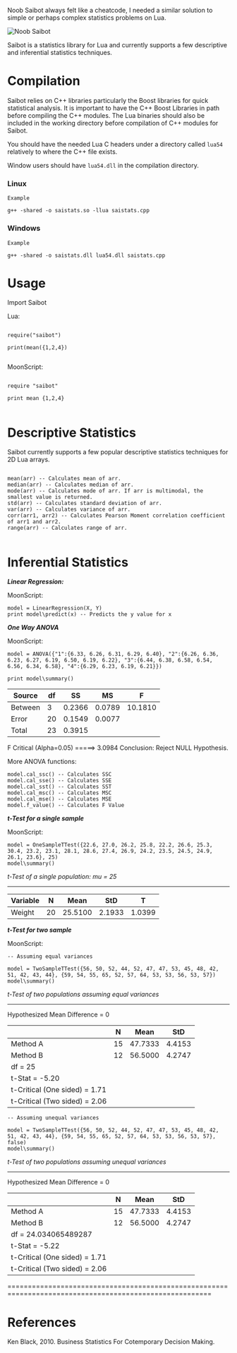 Noob Saibot always felt like a cheatcode, I needed a similar solution to simple or perhaps complex statistics problems on Lua. 

![Noob Saibot](https://c.tenor.com/ckUZEMepZw4AAAAC/mortal-kombat-noob-saibot.gif)

Saibot is a statistics library for Lua and currently supports a few descriptive and inferential statistics techniques.


# Compilation

Saibot relies on C++ libraries particularly the Boost libraries for quick statistical analysis. It is important to have the C++ Boost Libraries in path before compiling the C++ modules. The Lua binaries should also be included in the working directory before compilation of C++ modules for Saibot.

You should have the needed Lua C headers under a directory called `lua54` relatively to where the C++ file exists. 

Window users should have `lua54.dll` in the compilation directory.

### Linux

```
Example 

g++ -shared -o saistats.so -llua saistats.cpp

```

### Windows

```
Example

g++ -shared -o saistats.dll lua54.dll saistats.cpp

```


# Usage

Import Saibot

Lua:

```

require("saibot")

print(mean({1,2,4})


```

MoonScript:

```

require "saibot"

print mean {1,2,4}


```


# Descriptive Statistics

Saibot currently supports a few popular descriptive statistics techniques for 2D Lua arrays.  

```

mean(arr) -- Calculates mean of arr.
median(arr) -- Calculates median of arr.
mode(arr) -- Calculates mode of arr. If arr is multimodal, the smallest value is returned.
std(arr) -- Calculates standard deviation of arr.
var(arr) -- Calculates variance of arr.
corr(arr1, arr2) -- Calculates Pearson Moment correlation coefficient of arr1 and arr2.
range(arr) -- Calculates range of arr.


```
 

# Inferential Statistics


***Linear Regression:***

MoonScript:

```
model = LinearRegression(X, Y)
print model\predict(x) -- Predicts the y value for x

```


***One Way ANOVA***

MoonScript:

```
model = ANOVA({"1":{6.33, 6.26, 6.31, 6.29, 6.40}, "2":{6.26, 6.36, 6.23, 6.27, 6.19, 6.50, 6.19, 6.22}, "3":{6.44, 6.38, 6.58, 6.54, 6.56, 6.34, 6.58}, "4":{6.29, 6.23, 6.19, 6.21}})
  
print model\summary()

```

|Source   | df 		| SS  | 		 MS  | 		 F|
|---|---|---|---|---|
|Between |		3 	|	  0.2366 |	0.0789 |	10.1810|
|Error 		|  20 	|	 0.1549 |	0.0077| |
|Total 	|	23 		| 0.3915| | |
F Critical (Alpha=0.05) =====> 3.0984
Conclusion: Reject NULL Hypothesis.


More ANOVA functions:

```
model.cal_ssc() -- Calculates SSC
model.cal_sse() -- Calculates SSE
model.cal_sst() -- Calculates SST
model.cal_msc() -- Calculates MSC
model.cal_mse() -- Calculates MSE
model.f_value() -- Calculates F Value
```


***t-Test for a single sample***

MoonScript:

```
model = OneSampleTTest({22.6, 27.0, 26.2, 25.8, 22.2, 26.6, 25.3, 30.4, 23.2, 23.1, 28.1, 28.6, 27.4, 26.9, 24.2, 23.5, 24.5, 24.9, 26.1, 23.6}, 25)
model\summary()

```

*t-Test of a single population: mu = 25*

-------------------------------

Variable 	|	 N 	|	 Mean |		 StD |			 T
|---|---|---|---|---|
Weight 	|	   20 |		25.5100 | 2.1933 |	1.0399


***t-Test for two sample***

MoonScript:

```
-- Assuming equal variances

model = TwoSampleTTest({56, 50, 52, 44, 52, 47, 47, 53, 45, 48, 42, 51, 42, 43, 44}, {59, 54, 55, 65, 52, 57, 64, 53, 53, 56, 53, 57})
model\summary()
```

*t-Test of two populations assuming equal variances*

--------------------------

Hypothesized Mean Difference = 0

|        		 | N 		|  Mean |		    StD|
|---|---|---|---|
|Method A 	|	 15 |		 47.7333 |		 4.4153|
|Method B 		 |12 		| 56.5000 	|	 4.2747|
|df = 25|
|t-Stat =  -5.20|
|t-Critical (One sided) =   1.71
|t-Critical (Two sided) =   2.06

```
-- Assuming unequal variances

model = TwoSampleTTest({56, 50, 52, 44, 52, 47, 47, 53, 45, 48, 42, 51, 42, 43, 44}, {59, 54, 55, 65, 52, 57, 64, 53, 53, 56, 53, 57}, false)
model\summary()
```

*t-Test of two populations assuming unequal variances*

--------------------------

Hypothesized Mean Difference = 0

|       |N 		|  Mean |		    StD|
|---|---|---|---|
|Method A |		 15 	|	 47.7333 	|	 4.4153|
|Method B |		 12 	|	 56.5000 	|	 4.2747|
|df = 24.034065489287|
|t-Stat =  -5.22|
|t-Critical (One sided) =   1.71
|t-Critical (Two sided) =   2.06


========================================================================================================

# References
Ken Black, 2010. Business Statistics For Cotemporary Decision Making.
